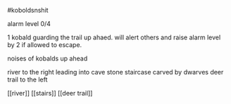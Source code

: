 #koboldsnshit

alarm level 0/4


1 kobald guarding the trail up ahaed. will alert others and raise alarm level by 2 if allowed to escape.

noises of kobalds up ahead

river to the right leading into cave
stone staircase carved by dwarves
deer trail to the left

[[river]]
[[stairs]]
[[deer trail]]